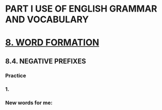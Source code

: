 # PART I USE OF ENGLISH GRAMMAR AND VOCABULARY
# [8. WORD FORMATION](../8.README.md)
## 8.4. NEGATIVE PREFIXES
### Practice 
### 1.

### New words for me: